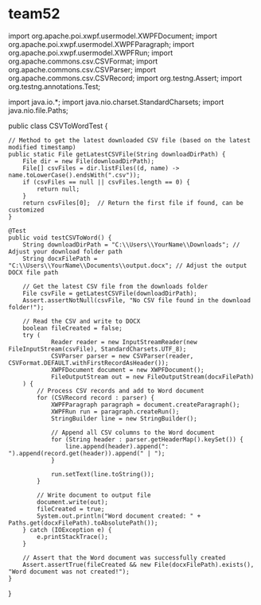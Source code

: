 # team52
import org.apache.poi.xwpf.usermodel.XWPFDocument;
import org.apache.poi.xwpf.usermodel.XWPFParagraph;
import org.apache.poi.xwpf.usermodel.XWPFRun;
import org.apache.commons.csv.CSVFormat;
import org.apache.commons.csv.CSVParser;
import org.apache.commons.csv.CSVRecord;
import org.testng.Assert;
import org.testng.annotations.Test;

import java.io.*;
import java.nio.charset.StandardCharsets;
import java.nio.file.Paths;

public class CSVToWordTest {

    // Method to get the latest downloaded CSV file (based on the latest modified timestamp)
    public static File getLatestCSVFile(String downloadDirPath) {
        File dir = new File(downloadDirPath);
        File[] csvFiles = dir.listFiles((d, name) -> name.toLowerCase().endsWith(".csv"));
        if (csvFiles == null || csvFiles.length == 0) {
            return null;
        }
        return csvFiles[0];  // Return the first file if found, can be customized
    }

    @Test
    public void testCSVToWord() {
        String downloadDirPath = "C:\\Users\\YourName\\Downloads"; // Adjust your download folder path
        String docxFilePath = "C:\\Users\\YourName\\Documents\\output.docx"; // Adjust the output DOCX file path

        // Get the latest CSV file from the downloads folder
        File csvFile = getLatestCSVFile(downloadDirPath);
        Assert.assertNotNull(csvFile, "No CSV file found in the download folder!");

        // Read the CSV and write to DOCX
        boolean fileCreated = false;
        try (
                Reader reader = new InputStreamReader(new FileInputStream(csvFile), StandardCharsets.UTF_8);
                CSVParser parser = new CSVParser(reader, CSVFormat.DEFAULT.withFirstRecordAsHeader());
                XWPFDocument document = new XWPFDocument();
                FileOutputStream out = new FileOutputStream(docxFilePath)
        ) {
            // Process CSV records and add to Word document
            for (CSVRecord record : parser) {
                XWPFParagraph paragraph = document.createParagraph();
                XWPFRun run = paragraph.createRun();
                StringBuilder line = new StringBuilder();

                // Append all CSV columns to the Word document
                for (String header : parser.getHeaderMap().keySet()) {
                    line.append(header).append(": ").append(record.get(header)).append(" | ");
                }

                run.setText(line.toString());
            }

            // Write document to output file
            document.write(out);
            fileCreated = true;
            System.out.println("Word document created: " + Paths.get(docxFilePath).toAbsolutePath());
        } catch (IOException e) {
            e.printStackTrace();
        }

        // Assert that the Word document was successfully created
        Assert.assertTrue(fileCreated && new File(docxFilePath).exists(), "Word document was not created!");
    }
}
